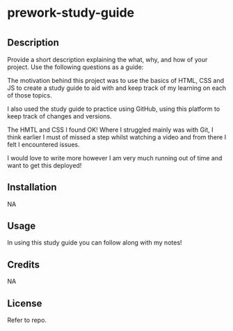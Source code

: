 # prework-study-guide
# <Your-Project-Title>

## Description

Provide a short description explaining the what, why, and how of your project. Use the following questions as a guide:

The motivation behind this project was to use the basics of HTML, CSS and JS to create a study guide to aid with and keep track of my learning on each of those topics. 

I also used the study guide to practice using GitHub, using this platform to keep track of changes and versions.

The HMTL and CSS I found OK! Where I struggled mainly was with Git, I think earlier I must of missed a step whilst watching a video and from there I felt I encountered issues. 

I would love to write more however I am very much running out of time and want to get this deployed! 

## Installation

NA

## Usage

In using this study guide you can follow along with my notes!


## Credits

NA

## License

Refer to repo.
